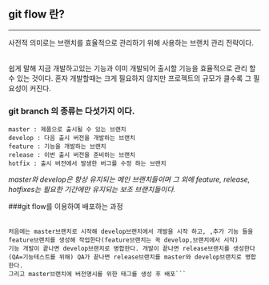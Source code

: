 ## git flow 란?
<hr>
사전적 의미로는  브랜치를 효율적으로 관리하기 위해 사용하는 브랜치 관리 전략이다.<br><br>


쉽게 말해 지금 개발하고있는 기능과 이미 개발되어 출시할 기능을 효율적으로 관리 할수 있는 것이다.
혼자 개발할때는 크게 필요하지 않지만 프로젝트의 규모가 클수록 그 필요성이 커진다.

### git branch 의 종류는 다섯가지 이다.
```
master : 제품으로 출시될 수 있는 브랜치
develop : 다음 출시 버전을 개발하는 브랜치
feature : 기능을 개발하는 브랜치
release : 이번 출시 버전을 준비하는 브랜치
hotfix : 출시 버전에서 발생한 버그를 수정 하는 브랜치
```
*master와 develop은 항상 유지되는 메인 브랜치들이며 그 외에 feature, release, hotfixes는 필요한 기간에만 유지되는 보조 브랜치들이다.*

###git flow를 이용하여 배포하는 과정
<br><br>
```
처음에는 master브랜치로 시작해 develop브랜치에서 개발을 시작 하고, ,추가 기능 들을 feature브랜치를 생성해 작업한다(feature브랜치는 꼭 develop,브랜치에서 시작)
기능 개발이 끝나면 develop브랜치로 병합한다. 개발이 끝나면 release브랜치를 생성한다(QA=기능테스트를 위해) QA가 끝나면 release브랜치를 master와 develop브랜치로 병합한다.
그리고 master브랜치에 버전명시를 위한 태그를 생성 후 배포```
